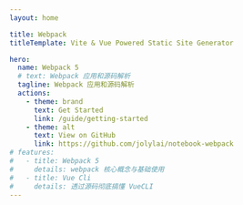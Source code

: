 ```yaml
---
layout: home

title: Webpack
titleTemplate: Vite & Vue Powered Static Site Generator

hero:
  name: Webpack 5
  # text: Webpack 应用和源码解析
  tagline: Webpack 应用和源码解析
  actions:
    - theme: brand
      text: Get Started
      link: /guide/getting-started
    - theme: alt
      text: View on GitHub
      link: https://github.com/jolylai/notebook-webpack
# features:
#   - title: Webpack 5
#     details: webpack 核心概念与基础使用
#   - title: Vue Cli
#     details: 透过源码彻底搞懂 VueCLI
---
```

